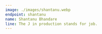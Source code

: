 ```yaml
---
image: ./images/shantanu.webp
endpoint: shantanu
name: Shantanu Bhandare
line: The J in production stands for job.
---
```

